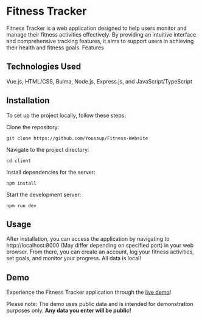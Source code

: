 
# Fitness Tracker

Fitness Tracker is a web application designed to help users monitor and manage their fitness activities effectively. By providing an intuitive interface and comprehensive tracking features, it aims to support users in achieving their health and fitness goals.
Features

## Technologies Used

Vue.js, HTML/CSS, Bulma, Node.js, Express.js, and JavaScript/TypeScript

## Installation

To set up the project locally, follow these steps:

Clone the repository:
```
git clone https://github.com/Youssup/Fitness-Website
```
Navigate to the project directory:
```
cd client
```
Install dependencies for the server:
```
npm install
```
Start the development server:
```
npm run dev
```
## Usage

After installation, you can access the application by navigating to http://localhost:8000 (May differ depending on specified port) in your web browser. From there, you can create an account, log your fitness activities, set goals, and monitor your progress. All data is local!

## Demo

Experience the Fitness Tracker application through the <a href="https://yousups-fitness-website.onrender.com/" target="_blank">live demo</a>!

Please note: The demo uses public data and is intended for demonstration purposes only. **Any data you enter will be public!**
